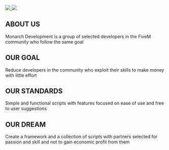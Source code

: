<p>
  <a href="https://discord.com/invite/WKtk65yBC6">
    <img src="https://img.shields.io/discord/1313538236462923906?style=for-the-badge&logo=discord&labelColor=7d12ff&logoColor=white&color=2c2f33&label=Discord"/>
  </a>
  <a href="https://monarch-docs.ricodev.it/">
    <img src="https://img.shields.io/badge/Docs-Read%20Now-7d12ff?style=for-the-badge&logo=readthedocs&logoColor=white&color=2c2f33&labelColor=7d12ff"/>
  </a>
</p>

## ABOUT US
Monarch Development is a group of selected developers in the FiveM community who follow the same goal

## OUR GOAL
Reduce developers in the community who exploit their skills to make money with little effort

## OUR STANDARDS
Simple and functional scripts with features focused on ease of use and free to user suggestions

## OUR DREAM
Create a framework and a collection of scripts with partners selected for passion and skill and not to gain economic profit from them
